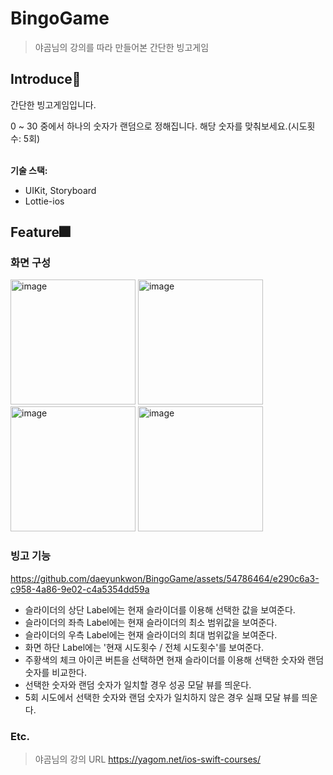 # BingoGame
> 야곰님의 강의를 따라 만들어본 간단한 빙고게임

## Introduce🌱

간단한 빙고게임입니다.

0 ~ 30 중에서 하나의 숫자가 랜덤으로 정해집니다. 해당 숫자를 맞춰보세요.(시도횟수: 5회) <br><br>

**기술 스택:** 
- UIKit, Storyboard
- Lottie-ios


## Feature🎆

### 화면 구성
<img width="200" alt="image" src="https://github.com/daeyunkwon/BingoGame/assets/54786464/c8b42b9e-0ccc-4f15-9331-70f94dfdacfe">
<img width="200" alt="image" src="https://github.com/daeyunkwon/BingoGame/assets/54786464/33a5c8cf-f0ec-4452-8cc9-2be4d117b475">
<img width="200" alt="image" src="https://github.com/daeyunkwon/BingoGame/assets/54786464/be3a97f5-ea9c-4702-9042-8f99fc8999b8">
<img width="200" alt="image" src="https://github.com/daeyunkwon/BingoGame/assets/54786464/009d6701-4fbc-48a8-9e45-388fc54c7830">




### 빙고 기능

https://github.com/daeyunkwon/BingoGame/assets/54786464/e290c6a3-c958-4a86-9e02-c4a5354dd59a


- 슬라이더의 상단 Label에는 현재 슬라이더를 이용해 선택한 값을 보여준다.
- 슬라이더의 좌측 Label에는 현재 슬라이더의 최소 범위값을 보여준다.
- 슬라이더의 우측 Label에는 현재 슬라이더의 최대 범위값을 보여준다.
- 화면 하단 Label에는 '현재 시도횟수 / 전체 시도횟수'를 보여준다.
- 주황색의 체크 아이콘 버튼을 선택하면 현재 슬라이더를 이용해 선택한 숫자와 랜덤 숫자를 비교한다.
- 선택한 숫자와 랜덤 숫자가 일치할 경우 성공 모달 뷰를 띄운다.
- 5회 시도에서 선택한 숫자와 랜덤 숫자가 일치하지 않은 경우 실패 모달 뷰를 띄운다.

### Etc.
> 야곰님의 강의 URL https://yagom.net/ios-swift-courses/
